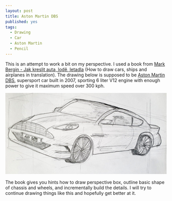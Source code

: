 ```yaml
---
layout: post
title: Aston Martin DBS
published: yes
tags:
  - Drawing
  - Car
  - Aston Martin
  - Pencil
---
```

This is an attempt to work a bit on my perspective. I used a book from [Mark Bergin - Jak kreslit auta, lodě, letadla][1] (How to draw cars, ships and airplanes in translation). The drawing below is supposed to be [Aston Martin DBS][2], supersport car built in 2007, sporting 6 liter V12 engine with enough power to give it maximum speed over 300 kph.

![Aston Martin DBS](/img/aston-martin.jpg)

The book gives you hints how to draw perspective box, outline basic shape of chassis and wheels, and incrementally build the details. I will try to continue drawing things like this and hopefully get better at it.

[1]: https://www.knihydobrovsky.cz/kniha/jak-kreslit-auta-lode-letadla-74919
[2]: https://en.wikipedia.org/wiki/Aston_Martin_DBS_(2007)
